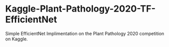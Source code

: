 # Kaggle-Plant-Pathology-2020-TF-EfficientNet
Simple EfficientNet Implimentation on the Plant Pathology 2020 competition on Kaggle.
